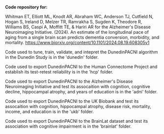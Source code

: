 **Code repository for:**

Whitman ET, Elliott ML, Knodt AR, Abraham WC, Anderson TJ, Cutfield N, Hogan S, Ireland D, Melzer TR, Ramrakha S, Sugden K, Theodore R, Williams BS, Caspi A, Moffitt TE, & Hariri AR for the Alzheimer's Disease Neuroimaging Initiative. (2024). An estimate of the longitudinal pace of aging from a single brain scan predicts dementia conversion, morbidity, and mortality. https://www.biorxiv.org/content/10.1101/2024.08.19.608305v1

Code used to tune, train, validate, and intepret the DunedinPACNI algorithm in the Dunedin Study is in the 'dunedin' folder.

Code used to export DunedinPACNI to the Human Connectome Project and establish its test-retest reliability is in the 'hcp' folder.

Code used to export DunedinPACNI to the Alzheimer's Disease Neuroimaging Initiative and test its assocaition with cognition, cognitive decline, hippocampal atrophy, and years of education is in the 'adni' folder.

Code used to export DunedinPACNI to the UK Biobank and test its assocaition with cognition, hippocampal atrophy, disease risk, mortality, income, and education is in the 'ukb' folder.

Code used to export DunedinPACNI to the BrainLat dataset and test its association with cognitive impairment is in the 'brainlat' folder.